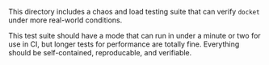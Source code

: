 This directory includes a chaos and load testing suite that can verify `docket` under
more real-world conditions.

This test suite should have a mode that can run in under a minute or two for use in CI,
but longer tests for performance are totally fine.  Everything should be self-contained,
reproducable, and verifiable.
